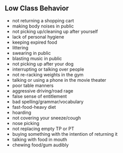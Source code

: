 ## Low Class Behavior

- not returning a shopping cart
- making body noises in public
- not picking up/cleaning up after yourself
- lack of personal hygiene
- keeping expired food
- littering
- swearing in public
- blasting music in public
- not picking up after your dog
- interrupting or talking over people
- not re-racking weights in the gym
- talking or using a phone in the movie theater
- poor table manners
- aggressive driving/road rage
- false sense of entitlement
- bad spelling/grammar/vocabulary
- fast-food-heavy diet
- hoarding
- not covering your sneeze/cough
- nose picking
- not replacing empty TP or PT
- buying something with the intention of returning it
- talking with food in mouth
- chewing food/gum audibly
